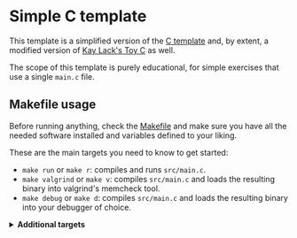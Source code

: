 # Simple C template

This template is a simplified version of the [C template](../c/) and, by extent,
a modified version of
[Kay Lack's Toy C](https://github.com/neoeno/toy-c-project-template) as well.

The scope of this template is purely educational, for simple exercises that use
a single `main.c` file.

## Makefile usage

Before running anything, check the [Makefile](./Makefile) and make sure you have
all the needed software installed and variables defined to your liking.

These are the main targets you need to know to get started:

- `make run` or `make r`: compiles and runs `src/main.c`.
- `make valgrind` or `make v`: compiles `src/main.c` and loads the resulting
  binary into valgrind's memcheck tool.
- `make debug` or `make d`: compiles `src/main.c` and loads the resulting binary
  into your debugger of choice.

<!-- markdownlint-disable -->
<details>
  <summary>
	<b>Additional targets</b>
  </summary>

There are various different targets dedicated for builds. Moreover, since we use
Valgrind, there are usually two targets for builds: one with the
`-fsanitize=address` flag and one without it.

By default, every target uses the flag, with the exeception of `make valgrind`
and `make v`. This is because Valgrind's memcheck needs additional setup to work
with this particular flag.

But if one personally wants to build without it, it's totally possible: just
append `-no-asan` (or `na`) to the name of the target!

- `make build-dir` or `make bd`: Creates the `./build` directory if it already
  doesn't exists.
- `make build` or `make b`: compiles `./src/main.c` to `./build/main`.
- `make build-no-asan` or `make bna`: same as `build`, but without the
  `-fsanitize=address` flag.

There are also some targets that use a
[watch](https://man.archlinux.org/man/watch.1) command. The classic `watch` is
totally fine, but personally i would recommend checking
[hwatch](https://github.com/blacknon/hwatch) out.

These can be useful for, e. g. letting a tmux pane with the watch command
running side-by-side with the text editor, or just to avoid having to manually
call the make target everytime.

- `make watch` or `make w`: run a watch command over the `make run` target.
- `make watch-valgrind` or `make wv`: run a watch command over the
  `make valgrind` target.

</details>
<!-- markdownlint-restore -->

